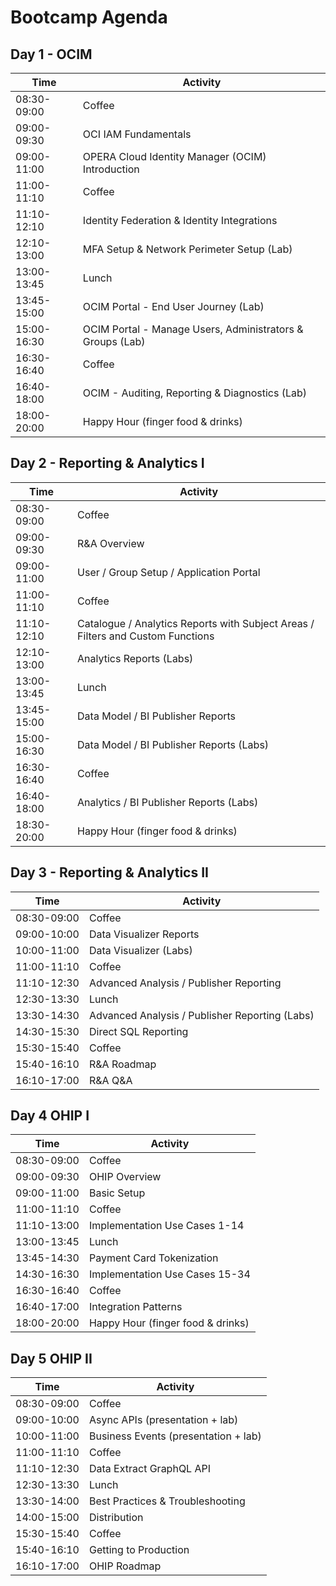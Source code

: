 # Bootcamp Agenda

## Day 1 - OCIM

|Time       |Activity                                                   |
|-----------|-----------------------------------------------------------|
|08:30-09:00|Coffee                                                     |
|09:00-09:30|OCI IAM Fundamentals                                       |
|09:00-11:00|OPERA Cloud Identity Manager (OCIM) Introduction           |
|11:00-11:10|Coffee                                                     |
|11:10-12:10|Identity Federation & Identity Integrations                |
|12:10-13:00|MFA Setup & Network Perimeter Setup (Lab)                  |
|13:00-13:45|Lunch                                                      |
|13:45-15:00|OCIM Portal - End User Journey (Lab)                       |
|15:00-16:30|OCIM Portal - Manage Users, Administrators & Groups (Lab)  |
|16:30-16:40|Coffee                                                     |
|16:40-18:00|OCIM - Auditing, Reporting & Diagnostics (Lab)             |
|18:00-20:00|Happy Hour (finger food & drinks)                          |

## Day 2 - Reporting & Analytics I

|Time       |Activity                                                                       |
|-----------|-------------------------------------------------------------------------------|
|08:30-09:00|Coffee                                                                         |
|09:00-09:30|R&A Overview                                                                   |
|09:00-11:00|User / Group Setup / Application Portal                                        |
|11:00-11:10|Coffee                                                                         |
|11:10-12:10|Catalogue / Analytics Reports with Subject Areas / Filters and Custom Functions|
|12:10-13:00|Analytics Reports (Labs)                                                       |
|13:00-13:45|Lunch                                                                          |
|13:45-15:00|Data Model / BI Publisher Reports                                              |
|15:00-16:30|Data Model / BI Publisher Reports (Labs)                                       |
|16:30-16:40|Coffee                                                                         |
|16:40-18:00|Analytics / BI Publisher Reports (Labs)                                        |
|18:30-20:00|Happy Hour (finger food & drinks)                                              |

## Day 3 - Reporting & Analytics II

|Time       |Activity                                                                       |
|-----------|-------------------------------------------------------------------------------|
|08:30-09:00|Coffee                                                                         |
|09:00-10:00|Data Visualizer Reports                                                        |
|10:00-11:00|Data Visualizer (Labs)                                                         |
|11:00-11:10|Coffee                                                                         |
|11:10-12:30|Advanced Analysis / Publisher Reporting                                        |
|12:30-13:30|Lunch                                                                          |
|13:30-14:30|Advanced Analysis / Publisher Reporting (Labs)                                 |
|14:30-15:30|Direct SQL Reporting                                                           |
|15:30-15:40|Coffee                                                                         |
|15:40-16:10|R&A Roadmap                                                                    |
|16:10-17:00|R&A Q&A                                                                        |

## Day 4 OHIP I

|Time       |Activity                         |
|-----------|---------------------------------|
|08:30-09:00|Coffee                           |
|09:00-09:30|OHIP Overview                    |
|09:00-11:00|Basic Setup                      |
|11:00-11:10|Coffee                           |
|11:10-13:00|Implementation Use Cases 1-14    |
|13:00-13:45|Lunch                            |
|13:45-14:30|Payment Card Tokenization        |
|14:30-16:30|Implementation Use Cases 15-34   |
|16:30-16:40|Coffee                           |
|16:40-17:00|Integration Patterns             |
|18:00-20:00|Happy Hour (finger food & drinks)|

## Day 5 OHIP II

|Time       |Activity                                  |
|-----------|------------------------------------------|
|08:30-09:00|Coffee                                    |
|09:00-10:00|Async APIs (presentation + lab)           |
|10:00-11:00|Business Events (presentation + lab)      |
|11:00-11:10|Coffee                                    |
|11:10-12:30|Data Extract GraphQL API                  |
|12:30-13:30|Lunch                                     |
|13:30-14:00|Best Practices & Troubleshooting          |
|14:00-15:00|Distribution                              |
|15:30-15:40|Coffee                                    |
|15:40-16:10|Getting to Production                     |
|16:10-17:00|OHIP Roadmap                              |

